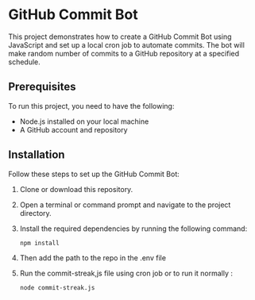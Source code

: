 # GitHub Commit Bot

This project demonstrates how to create a GitHub Commit Bot using JavaScript and set up a local cron job to automate commits. The bot will make random number of commits to a GitHub repository at a specified schedule.

## Prerequisites

To run this project, you need to have the following:

- Node.js installed on your local machine
- A GitHub account and repository

## Installation

Follow these steps to set up the GitHub Commit Bot:

1. Clone or download this repository.

2. Open a terminal or command prompt and navigate to the project directory.

3. Install the required dependencies by running the following command:

   ```shell
   npm install
4. Then add the path to the repo in the .env file
5. Run the commit-streak,js file using cron job or to run it normally :
   ```shell
   node commit-streak.js
